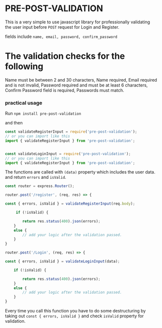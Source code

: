 # PRE-POST-VALIDATION

This is a very simple to use javascript library for professionally validating the user input before `POST` request for Login and Register.

fields include `name, email, password, confirm_password `
 
# The validation checks for the following

Name must be between 2 and 30 characters, Name required, Email required and is not invalid, Password required and must be at least 6 characters, Confirm Password field is required, Passwords must match.

### practical usage

Run `npm install pre-post-validation`

and then

```javascript
const validateRegisterInput = require('pre-post-validation');
// or you can import like this
import { validateRegisterInput } from 'pre-post-validation';


const validateLoginInput = require('pre-post-validation');
// or you can import like this
import { validateRegisterInput } from 'pre-post-validation';
```
The functions are called with `(data)` property which includes the user data.
and return `errors` and `isValid`.

```javascript
const router = express.Router();

router.post('/register', (req, res) => {

const { errors, isValid } = validateRegisterInput(req.body);

     if (!isValid) {

        return res.status(400).json(errors);
    }
    else {
        // add your logic after the validation passed.
    }
}

router.post('/Login', (req, res) => {

const { errors, isValid } = validateLoginInput(data);

    if (!isValid) {

        return res.status(400).json(errors);
    }
    else {
        // add your logic after the validation passed.
    }
}
```

Every time you call this function you have to do some destructuring by taking out `const { errors, isValid }` and check `isValid` property for validation.




